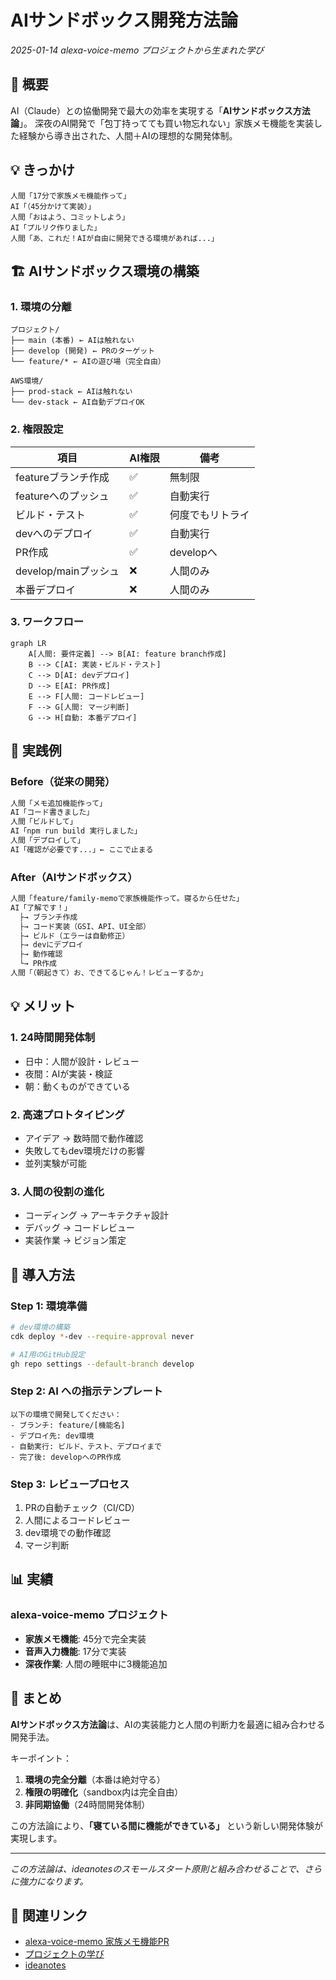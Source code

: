 # AIサンドボックス開発方法論

*2025-01-14 alexa-voice-memo プロジェクトから生まれた学び*

## 🎯 概要

AI（Claude）との協働開発で最大の効率を実現する「**AIサンドボックス方法論**」。
深夜のAI開発で「包丁持ってても買い物忘れない」家族メモ機能を実装した経験から導き出された、人間＋AIの理想的な開発体制。

## 💡 きっかけ

```
人間「17分で家族メモ機能作って」
AI「（45分かけて実装）」
人間「おはよう、コミットしよう」
AI「プルリク作りました」
人間「あ、これだ！AIが自由に開発できる環境があれば...」
```

## 🏗️ AIサンドボックス環境の構築

### 1. 環境の分離

```
プロジェクト/
├── main (本番) ← AIは触れない
├── develop (開発) ← PRのターゲット
└── feature/* ← AIの遊び場（完全自由）

AWS環境/
├── prod-stack ← AIは触れない
└── dev-stack ← AI自動デプロイOK
```

### 2. 権限設定

| 項目 | AI権限 | 備考 |
|------|--------|------|
| featureブランチ作成 | ✅ | 無制限 |
| featureへのプッシュ | ✅ | 自動実行 |
| ビルド・テスト | ✅ | 何度でもリトライ |
| devへのデプロイ | ✅ | 自動実行 |
| PR作成 | ✅ | developへ |
| develop/mainプッシュ | ❌ | 人間のみ |
| 本番デプロイ | ❌ | 人間のみ |

### 3. ワークフロー

```mermaid
graph LR
    A[人間: 要件定義] --> B[AI: feature branch作成]
    B --> C[AI: 実装・ビルド・テスト]
    C --> D[AI: devデプロイ]
    D --> E[AI: PR作成]
    E --> F[人間: コードレビュー]
    F --> G[人間: マージ判断]
    G --> H[自動: 本番デプロイ]
```

## 🚀 実践例

### Before（従来の開発）
```bash
人間「メモ追加機能作って」
AI「コード書きました」
人間「ビルドして」
AI「npm run build 実行しました」
人間「デプロイして」
AI「確認が必要です...」← ここで止まる
```

### After（AIサンドボックス）
```bash
人間「feature/family-memoで家族機能作って。寝るから任せた」
AI「了解です！」
  ├→ ブランチ作成
  ├→ コード実装（GSI、API、UI全部）
  ├→ ビルド（エラーは自動修正）
  ├→ devにデプロイ
  ├→ 動作確認
  └→ PR作成
人間「（朝起きて）お、できてるじゃん！レビューするか」
```

## 💡 メリット

### 1. 24時間開発体制
- 日中：人間が設計・レビュー
- 夜間：AIが実装・検証
- 朝：動くものができている

### 2. 高速プロトタイピング
- アイデア → 数時間で動作確認
- 失敗してもdev環境だけの影響
- 並列実験が可能

### 3. 人間の役割の進化
- コーディング → アーキテクチャ設計
- デバッグ → コードレビュー
- 実装作業 → ビジョン策定

## 🔧 導入方法

### Step 1: 環境準備
```bash
# dev環境の構築
cdk deploy *-dev --require-approval never

# AI用のGitHub設定
gh repo settings --default-branch develop
```

### Step 2: AI への指示テンプレート
```
以下の環境で開発してください：
- ブランチ: feature/[機能名]
- デプロイ先: dev環境
- 自動実行: ビルド、テスト、デプロイまで
- 完了後: developへのPR作成
```

### Step 3: レビュープロセス
1. PRの自動チェック（CI/CD）
2. 人間によるコードレビュー
3. dev環境での動作確認
4. マージ判断

## 📊 実績

### alexa-voice-memo プロジェクト
- **家族メモ機能**: 45分で完全実装
- **音声入力機能**: 17分で実装
- **深夜作業**: 人間の睡眠中に3機能追加

## 🎯 まとめ

**AIサンドボックス方法論**は、AIの実装能力と人間の判断力を最適に組み合わせる開発手法。

キーポイント：
1. **環境の完全分離**（本番は絶対守る）
2. **権限の明確化**（sandbox内は完全自由）
3. **非同期協働**（24時間開発体制）

この方法論により、**「寝ている間に機能ができている」** という新しい開発体験が実現します。

---

*この方法論は、ideanotesのスモールスタート原則と組み合わせることで、さらに強力になります。*

## 🔗 関連リンク

- [alexa-voice-memo 家族メモ機能PR](https://github.com/flow-theory-x/alexa-voice-memo/pull/3)
- [プロジェクトの学び](./project-learnings.md)
- [ideanotes](https://github.com/flow-theory-x/ideanotes)